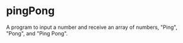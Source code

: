 # pingPong
A program to input a number and receive an array of numbers, "Ping", "Pong", and "Ping Pong".
